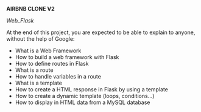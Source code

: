 __AIRBNB CLONE V2__

*Web_Flask*

At the end of this project, you are expected to be able to explain to anyone, without the help of Google:

* What is a Web Framework
* How to build a web framework with Flask
* How to define routes in Flask
* What is a route
* How to handle variables in a route
* What is a template
* How to create a HTML response in Flask by using a template
* How to create a dynamic template (loops, conditions…)
* How to display in HTML data from a MySQL database
